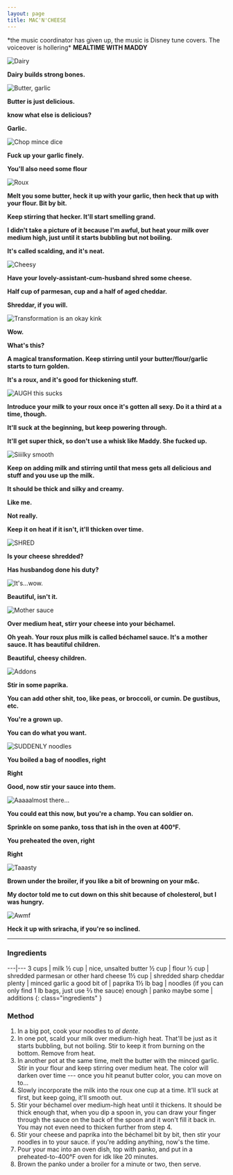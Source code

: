 ```yaml
---
layout: page
title: MAC'N'CHEESE
---
```


<div class="hero">
    *the music coordinator has given up, the music is Disney tune covers. The voiceover is hollering* <strong>MEALTIME WITH MADDY</strong>
</div>

![Dairy](images/low-res/01.jpg)

**Dairy builds strong bones.**

![Butter, garlic](images/low-res/02.jpg)

**Butter is just delicious.**

**know what else is delicious?**

**Garlic.**

![Chop mince dice](images/low-res/03.jpg)

**Fuck up your garlic finely.**

**You'll also need some flour**

![Roux](images/low-res/04.jpg)

**Melt you some butter, heck it up with your garlic, then heck that up with your flour. Bit by bit.**

**Keep stirring that hecker. It'll start smelling grand.**

**I didn't take a picture of it because I'm awful, but heat your milk over medium high, just until it starts bubbling but not boiling.**

**It's called scalding, and it's neat.**

![Cheesy](images/low-res/05.jpg)

**Have your lovely-assistant-cum-husband shred some cheese.**

**Half cup of parmesan, cup and a half of aged cheddar.**

**Shreddar, if you will.**

![Transformation is an okay kink](images/low-res/06.jpg)

**Wow.**

**What's this?**

**A magical transformation. Keep stirring until your butter/flour/garlic starts to turn golden.**

**It's a roux, and it's good for thickening stuff.**

![AUGH this sucks](images/low-res/07.jpg)

**Introduce your milk to your roux once it's gotten all sexy. Do it a third at a time, though.**

**It'll suck at the beginning, but keep powering through.**

**It'll get super thick, so don't use a whisk like Maddy. She fucked up.**

![Siiilky smooth](images/low-res/08.jpg)

**Keep on adding milk and stirring until that mess gets all delicious and stuff and you use up the milk.**

**It should be thick and silky and creamy.**

**Like me.**

**Not really.**

**Keep it on heat if it isn't, it'll thicken over time.**

![SHRED](images/low-res/09.jpg)

**Is your cheese shredded?**

**Has husbandog done his duty?**

![It's...wow.](images/low-res/10.jpg)

**Beautiful, isn't it.**

![Mother sauce](images/low-res/11.jpg)

**Over medium heat, stirr your cheese into your béchamel.**

**Oh yeah. Your roux plus milk is called béchamel sauce. It's a mother sauce. It has beautiful children.**

**Beautiful, cheesy children.**

![Addons](images/low-res/12.jpg)

**Stir in some paprika.**

**You can add other shit, too, like peas, or broccoli, or cumin. De gustibus, etc.**

**You're a grown up.**

**You can do what you want.**

![SUDDENLY noodles](images/low-res/13.jpg)

**You boiled a bag of noodles, right**

**Right**

**Good, now stir your sauce into them.**

![Aaaaalmost there...](images/low-res/14.jpg)

**You could eat this now, but you're a champ. You can soldier on.**

**Sprinkle on some panko, toss that ish in the oven at 400&deg;F.**

**You preheated the oven, right**

**Right**

![Taaasty](images/low-res/15.jpg)

**Brown under the broiler, if you like a bit of browning on your m&c.**

**My doctor told me to cut down on this shit because of cholesterol, but I was hungry.**

![Awmf](images/low-res/16.jpg)

**Heck it up with sriracha, if you're so inclined.**

-----

### Ingredients

---|---
3 cups | milk
&frac12; cup | nice, unsalted butter
&frac12; cup | flour
&frac12; cup | shredded parmesan or other hard cheese
1&frac12; cup | shredded sharp cheddar
plenty | minced garlic
a good bit of | paprika
1&frac12; lb bag | noodles (if you can only find 1 lb bags, just use ⅔ the sauce)
enough | panko
maybe some | additions
{: class="ingredients" }

### Method

1. In a big pot, cook your noodles to *al dente*.
2. In one pot, scald your milk over medium-high heat. That'll be just as it starts bubbling, but not boiling. Stir to keep it from burning on the bottom. Remove from heat.
3. In another pot at the same time, melt the butter with the minced garlic. Stir in your flour and keep stirring over medium heat. The color will darken over time --- once you hit peanut butter color, you can move on to...
4. Slowly incorporate the milk into the roux one cup at a time. It'll suck at first, but keep going, it'll smooth out.
5. Stir your béchamel over medium-high heat until it thickens. It should be thick enough that, when you dip a spoon in, you can draw your finger through the sauce on the back of the spoon and it won't fill it back in. You may not even need to thicken further from step 4.
6. Stir your cheese and paprika into the béchamel bit by bit, then stir your noodles in to your sauce. if you're adding anything, now's the time.
7. Pour your mac into an oven dish, top with panko, and put in a preheated-to-400&deg;F oven for idk like 20 minutes.
8. Brown the panko under a broiler for a minute or two, then serve.
